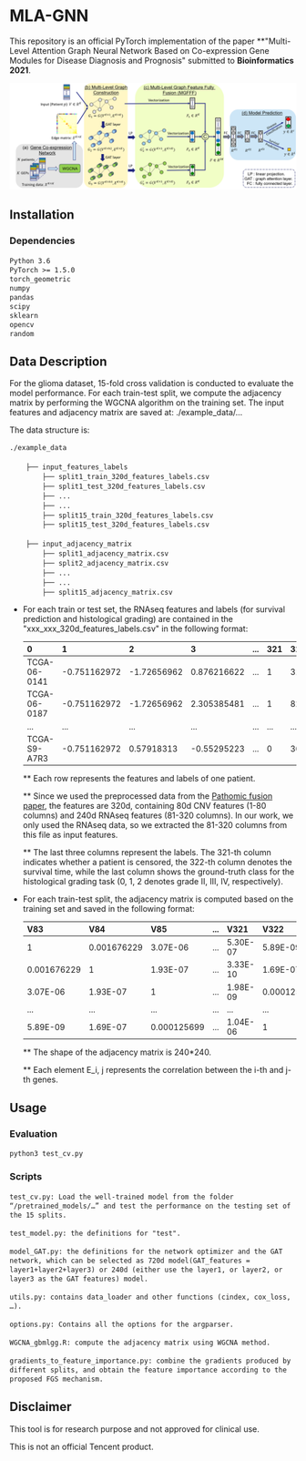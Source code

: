 # MLA-GNN



This repository is an official PyTorch implementation of the paper 
**"Multi-Level Attention Graph Neural Network Based on Co-expression Gene Modules for Disease Diagnosis and Prognosis"
submitted to **Bioinformatics 2021**.

![](./figs/pipeline.png)

## Installation
### Dependencies
```
Python 3.6
PyTorch >= 1.5.0
torch_geometric
numpy
pandas
scipy
sklearn
opencv
random
```

## Data Description
For the glioma dataset, 15-fold cross validation is conducted to evaluate the model performance. For each train-test split, we compute the adjacency matrix by performing the WGCNA algorithm on the training set. The input features and adjacency matrix are saved at: ./example_data/...

The data structure is:
  ```bash
  ./example_data
  
      ├── input_features_labels                
          ├── split1_train_320d_features_labels.csv
          ├── split1_test_320d_features_labels.csv
          ├── ...
          ├── ...
          ├── split15_train_320d_features_labels.csv
          ├── split15_test_320d_features_labels.csv
          
      ├── input_adjacency_matrix
          ├── split1_adjacency_matrix.csv
          ├── split2_adjacency_matrix.csv
          ├── ...
          ├── ...
          ├── split15_adjacency_matrix.csv
  ```

+ For each train or test set, the RNAseq features and labels (for survival prediction and histological grading) are contained in the "xxx_xxx_320d_features_labels.csv" in the following format:

    0 | 1 | 2 | 3 | ... | 321 | 322 | 323 
    --- | --- | --- | --- | --- | --- | --- | --- 
    TCGA-06-0141 |-0.751162972 | -1.72656962 | 0.876216622 | ... | 1 | 313 | 2
    TCGA-06-0187 |-0.751162972 | -1.72656962 | 2.305385481 | ... | 1 | 828 | 2
    ... | ... |	... | ... |	... | ... |	... 
    TCGA-S9-A7R3 | -0.751162972 |	0.57918313 | -0.55295223 | ... | 0 | 3013 | 0
    
    ** Each row represents the features and labels of one patient. 
    
    ** Since we used the preprocessed data from the [Pathomic fusion paper](https://ieeexplore.ieee.org/abstract/document/9186053), the features are 320d, containing 80d CNV features (1-80 columns) and 240d RNAseq features (81-320 columns). In our work, we only used the RNAseq data, so we extracted the 81-320 columns from this file as input features. 
    
    ** The last three columns represent the labels. The 321-th column indicates whether a patient is censored, the 322-th column denotes the survival time, while the last column shows the ground-truth class for the histological grading task (0, 1, 2 denotes grade II, III, IV, respectively).
    
+ For each train-test split, the adjacency matrix is computed based on the training set and saved in the following format:

    V83 | V84 | V85 | ... | V321 | V322 
    --- | --- | --- | --- | --- | --- 
    1 | 0.001676229	| 3.07E-06 | ... | 5.30E-07 |	5.89E-09
    0.001676229 |	1 |	1.93E-07 | ... | 3.33E-10	| 1.69E-07
    3.07E-06 | 1.93E-07 |	1 | ... | 1.98E-09 | 0.000125699
    ... | ... |	... | ... |	... | ... |	... 
    5.89E-09 | 1.69E-07	| 0.000125699 |	... | 1.04E-06 | 1

    ** The shape of the adjacency matrix is 240*240.
    
    ** Each element E_i, j represents the correlation between the i-th and j-th genes.
    

## Usage

### Evaluation
```shell script
python3 test_cv.py

```

### Scripts
```shell script
test_cv.py: Load the well-trained model from the folder “/pretrained_models/…” and test the performance on the testing set of the 15 splits.

test_model.py: the definitions for "test".

model_GAT.py: the definitions for the network optimizer and the GAT network, which can be selected as 720d model(GAT_features = layer1+layer2+layer3) or 240d (either use the layer1, or layer2, or layer3 as the GAT features) model.

utils.py: contains data_loader and other functions (cindex, cox_loss, …).

options.py: Contains all the options for the argparser.

WGCNA_gbmlgg.R: compute the adjacency matrix using WGCNA method.

gradients_to_feature_importance.py: combine the gradients produced by different splits, and obtain the feature importance according to the proposed FGS mechanism.
```

## Disclaimer

This tool is for research purpose and not approved for clinical use.

This is not an official Tencent product.
